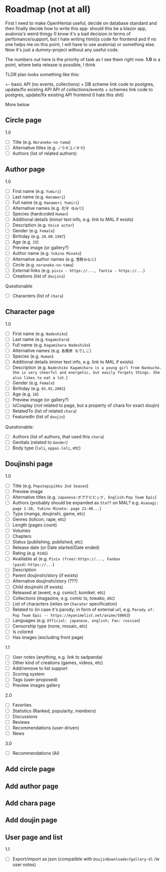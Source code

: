 # Roadmap (not at all)

First I need to make OpenHentai useful, decide on database standard and then finally decide how to write this app: should this be a blazor app, avalonia's weird thingy (I know it's a bad decision in terms of perfomance/support, but I hate writing html/js code for frontend and if no one helps me on this point, I will have to use avalonia) or something else.
Now it's just a dummy-project without any useful code. 

The numbers out here is the priority of task as I see them right now. **1.0** is a point, where beta release is possible, I think

TLDR plan looks something like this:

+- basic API (no events, collections) + DB scheme
link code to postgres, update/fix existing API
API of collections/events + schemes
link code to postgres, update/fix existing API
frontend (I hate this shit)

More below

## Circle page

1.0

- [ ] Title (e.g. `Noraneko-no-tama`)
- [ ] Alternative titles (e.g. `ノラネコノタマ`)
- [ ] Authors (list of related authors)

## Author page

1.0

- [ ] First name (e.g. `Yumiri`)
- [ ] Last name (e.g. `Hanamori`)
- [ ] Full name (e.g. `Hanamori Yumiri`)
- [ ] Alternative names (e.g. `花守 ゆみり`)
- [ ] Species (hardcoded `Human`)
- [ ] Additional details (minor text info, e.g. link to MAL if exists)
- [ ] Description (e.g. `Voice actor`)
- [ ] Gender (e.g. `Female`)
- [ ] Birthday (e.g. `29.09.1997`)
- [ ] Age (e.g. `25`)
- [ ] Preview image (or gallery?)
- [ ] Author name (e.g. `Yukino Minato`)
- [ ] Alternative author names (e.g. `雪野みなと`)
- [ ] Circle (e.g. `noraneko-no-tama`)
- [ ] External links (e.g. `pixiv - https://..., fantia - https://...`)
- [ ] Creations (list of `doujins`)

Questionable

- [ ] Characters (list of `chara`)

## Character page

1.0

- [ ] First name (e.g. `Nadeshiko`)
- [ ] Last name (e.g. `Kagamihara`)
- [ ] Full name (e.g. `Kagamihara Nadeshiko`)
- [ ] Alternative names (e.g. `各務原 なでしこ`)
- [ ] Species (e.g. `Human`)
- [ ] Additional details (minor text info, e.g. link to MAL if exists)
- [ ] Description (e.g. `Nadeshiko Kagamihara is a young girl from Nanbucho. She is very cheerful and energetic, but easily forgets things. She also likes to eat a lot.`)
- [ ] Gender (e.g. `Female`)
- [ ] Birthday (e.g. `01.01.2001`)
- [ ] Age (e.g. `16`)
- [ ] Preview image (or gallery?)
- [ ] IsCosplay (not related to page, but a property of chara for exact doujin)
- [ ] RelatedTo (list of related `chara`)
- [ ] FeaturedIn (list of `doujin`)

Questionable:

- [ ] Authors (list of authors, that used this `chara`)
- [ ] Genitals (related to `Gender`)
- [ ] Body type (`loli`, `oppai-loli`, etc)

## Doujinshi page

1.0

- [ ] Title (e.g. `Poputepipikku 2nd Season`)
- [ ] Preview image
- [ ] Alternative titles (e.g. `Japanese:ポプテピピック, English:Pop Team Epic`)
- [ ] Authors (probably should be expanded as `Staff` on MAL? e.g. `Asanagi: page 1-20, Yukino Minato: page 21-40...`)
- [ ] Type (manga, doujinshi, game, etc)
- [ ] Genres (lolicon, rape, etc)
- [ ] Length (pages count)
- [ ] Volumes
- [ ] Chapters
- [ ] Status (publishing, published, etc)
- [ ] Release date (or Date started/Date ended)
- [ ] Rating (e.g. `R18G`)
- [ ] Avalilable at (e.g. `Pixiv (free):https://..., Fanbox (paid):https://...`)
- [ ] Description
- [ ] Parent doujinshi/story (if exists)
- [ ] Alternative doujinshi/story (???)
- [ ] Child doujinshi (if exists)
- [ ] Released at (event, e.g. comic1, komiket. etc)
- [ ] Collections (magazine, e.g. comic lo, towako, etc)
- [ ] List of characters (relies on `Charater` specification)
- [ ] Related to (in case it's parody; in form of external url, e.g. `Parody of: Pop Team Epic -- https://myanimelist.net/anime/50663`)
- [ ] Languages (e.g. `Official: japanese, english; Fan: russian`)
- [ ] Censorship type (none, mosaic, etc)
- [ ] Is colored
- [ ] Has images (excluding front page)

1.1

- [ ] User notes (anything, e.g. link to sadpanda)
- [ ] Other kind of creations (games, videos, etc)
- [ ] Add/remove to list support
- [ ] Scoring system
- [ ] Tags (user-proposed)
- [ ] Preview images gallery

2.0

- [ ] Favorites
- [ ] Statistics (Ranked, popularity, members)
- [ ] Discussions
- [ ] Reviews
- [ ] Recommendations (user-driven)
- [ ] News

3.0

- [ ] Recommendations (AI)

## Add circle page

## Add author page

## Add chara page

## Add doujin page

## User page and list

1.1

- [ ] Export/import as json (compatible with `DoujinDownloader`/`gallery-dl` /w user notes)
